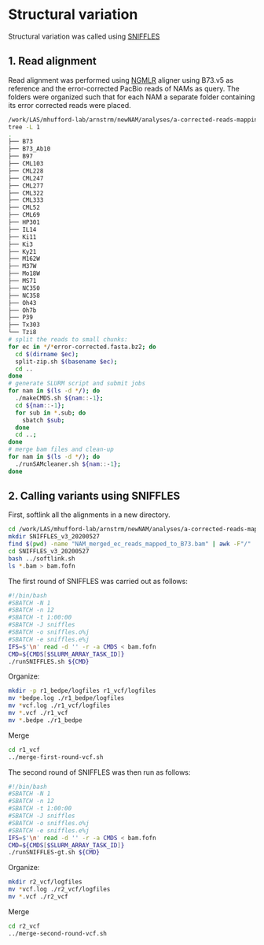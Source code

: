 # Structural variation

Structural variation was called using [SNIFFLES](https://github.com/fritzsedlazeck/Sniffles)


## 1. Read alignment

Read alignment was performed using [NGMLR](https://github.com/philres/ngmlr) aligner using B73.v5 as reference and the error-corrected PacBio reads of NAMs as query. The folders were organized such that for each NAM a separate folder containing its error corrected reads were placed.

```bash
/work/LAS/mhufford-lab/arnstrm/newNAM/analyses/a-corrected-reads-mapping
tree -L 1
.
├── B73
├── B73_Ab10
├── B97
├── CML103
├── CML228
├── CML247
├── CML277
├── CML322
├── CML333
├── CML52
├── CML69
├── HP301
├── IL14
├── Ki11
├── Ki3
├── Ky21
├── M162W
├── M37W
├── Mo18W
├── MS71
├── NC350
├── NC358
├── Oh43
├── Oh7b
├── P39
├── Tx303
└── Tzi8
# split the reads to small chunks:
for ec in */*error-corrected.fasta.bz2; do
  cd $(dirname $ec);
  split-zip.sh $(basename $ec);
  cd ..
done
# generate SLURM script and submit jobs
for nam in $(ls -d */); do
  ./makeCMDS.sh ${nam::-1};
  cd ${nam::-1};
  for sub in *.sub; do
    sbatch $sub;
  done
  cd ..;
done
# merge bam files and clean-up
for nam in $(ls -d */); do
  ./runSAMcleaner.sh ${nam::-1};
done
```
## 2. Calling variants using SNIFFLES


First, softlink all the alignments in a new directory.

```bash
cd /work/LAS/mhufford-lab/arnstrm/newNAM/analyses/a-corrected-reads-mapping
mkdir SNIFFLES_v3_20200527
find $(pwd) -name "NAM_merged_ec_reads_mapped_to_B73.bam" | awk -F"/" '{print "ln -s "$0,$9".bam"}' > softlink.sh
cd SNIFFLES_v3_20200527
bash ../softlink.sh
ls *.bam > bam.fofn
```

The first round of SNIFFLES was carried out as follows:

```bash
#!/bin/bash
#SBATCH -N 1
#SBATCH -n 12
#SBATCH -t 1:00:00
#SBATCH -J sniffles
#SBATCH -o sniffles.o%j
#SBATCH -e sniffles.e%j
IFS=$'\n' read -d '' -r -a CMDS < bam.fofn
CMD=${CMDS[$SLURM_ARRAY_TASK_ID]}
./runSNIFFLES.sh ${CMD}
```
Organize:

```bash
mkdir -p r1_bedpe/logfiles r1_vcf/logfiles
mv *bedpe.log ./r1_bedpe/logfiles
mv *vcf.log ./r1_vcf/logfiles
mv *.vcf ./r1_vcf
mv *.bedpe ./r1_bedpe
```
Merge

```bash
cd r1_vcf
../merge-first-round-vcf.sh
```

The second round of SNIFFLES was then run as follows:

```bash
#!/bin/bash
#SBATCH -N 1
#SBATCH -n 12
#SBATCH -t 1:00:00
#SBATCH -J sniffles
#SBATCH -o sniffles.o%j
#SBATCH -e sniffles.e%j
IFS=$'\n' read -d '' -r -a CMDS < bam.fofn
CMD=${CMDS[$SLURM_ARRAY_TASK_ID]}
./runSNIFFLES-gt.sh ${CMD}
```
Organize:

```bash
mkdir r2_vcf/logfiles
mv *vcf.log ./r2_vcf/logfiles
mv *.vcf ./r2_vcf
```
Merge

```bash
cd r2_vcf
../merge-second-round-vcf.sh
```

